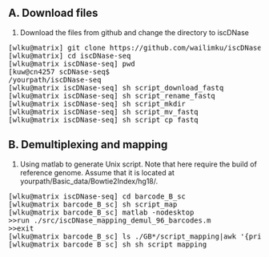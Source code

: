 A. Download files
--------------------------------------

1. Download the files from github and change the directory to iscDNase

<pre>
[wlku@matrix] git clone https://github.com/wailimku/iscDNase-seq.git
[wlku@matrix] cd iscDNase-seq
[wlku@matrix iscDNase-seq] pwd
[kuw@cn4257 scDNase-seq$
/yourpath/iscDNase-seq
[wlku@matrix iscDNase-seq] sh script_download_fastq
[wlku@matrix iscDNase-seq] sh script_rename_fastq
[wlku@matrix iscDNase-seq] sh script_mkdir
[wlku@matrix iscDNase-seq] sh script_mv_fastq
[wlku@matrix iscDNase-seq] sh script_cp_fastq
</pre>

B. Demultiplexing and mapping 
--------------------------------------

1. Using matlab to generate Unix script. Note that here require the build of reference genome. Assume that it is located at yourpath/Basic_data/Bowtie2Index/hg18/.

<pre>
[wlku@matrix iscDNase-seq] cd barcode_B_sc
[wlku@matrix barcode_B_sc] sh script_map
[wlku@matrix barcode_B_sc] matlab -nodesktop
>>run ./src/iscDNase_mapping_demul_96_barcodes.m
>>exit
[wlku@matrix barcode_B_sc] ls ./GB*/script_mapping|awk '{print "sh "$1}'>sh_script_mapping
[wlku@matrix barcode_B_sc] sh sh_script_mapping
</pre>
